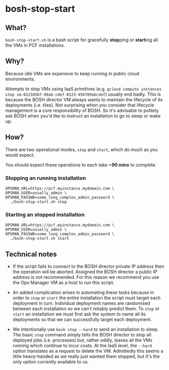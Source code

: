 # bosh-stop-start

## What?

`bosh-stop-start.sh` is a bash script for gracefully **stop**ping or **start**ing all the VMs in PCF installations.

## Why?

Because idle VMs are expensive to keep running in public cloud environments.

Attempts to stop VMs using IaaS primitives (e.g. `gcloud compute instances stop vm-01234567-89ab-cdef-0123-456789abcdef`) usually end badly.  This is because the BOSH director VM always wants to maintain the lifecycle of its deployments (i.e. tiles).  Not surprising when you consider that lifecycle management is a core responsibility of BOSH.  So it's advisable to politely ask BOSH when you'd like to instruct an installation to go to sleep or wake up.

## How?

There are two operational modes, `stop` and `start`, which do much as you would expect.

You should expect these operations to each take **~90 mins** to complete.

### Stopping an running installation

```no-highlight
OPSMAN_URL=https://pcf.myinstance.mydomain.com \
OPSMAN_USER=usually_admin \
OPSMAN_PASSWD=some_long_complex_admin_password \
  ./bosh-stop-start.sh stop
```

### Starting an stopped installation

```no-highlight
OPSMAN_URL=https://pcf.myinstance.mydomain.com \
OPSMAN_USER=usually_admin \
OPSMAN_PASSWD=some_long_complex_admin_password \
  ./bosh-stop-start.sh start
```

## Technical notes

* If the script fails to connect to the BOSH director private IP address then the operation will be aborted.  Assigned the BOSH director a public IP address is not recommended.  For this reason we recommend you use the Ops Manager VM as a host to run this script.

* An added complication arises in automating these tasks because in order to `stop` or `start` the entire installation the script must target each deployment in turn.  Individual deployment names are randomised between each installation so we can't reliably predict them.  To `stop` or `start` an installation we must first ask the system to name all its deployments so that we can successfully target each deployment.

* We intentionally use `bosh stop --hard` to send an installation to sleep.  The basic `stop` command simply tells the BOSH director to stop all deployed jobs (i.e. processes) but, rather oddly, leaves all the VMs running which continue to incur costs.  At the IaaS level, the `--hard` option translates as a request to delete the VM.  Admittedly this seems a little heavy-handed as we really just wanted them stopped, but it's the only option currently available to us.
